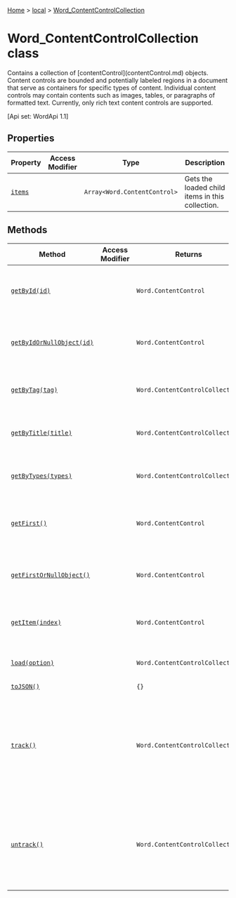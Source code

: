 [Home](./index) &gt; [local](local.md) &gt; [Word\_ContentControlCollection](local.word_contentcontrolcollection.md)

# Word\_ContentControlCollection class

Contains a collection of \[contentControl\](contentControl.md) objects. Content controls are bounded and potentially labeled regions in a document that serve as containers for specific types of content. Individual content controls may contain contents such as images, tables, or paragraphs of formatted text. Currently, only rich text content controls are supported. 

 \[Api set: WordApi 1.1\]

## Properties

|  Property | Access Modifier | Type | Description |
|  --- | --- | --- | --- |
|  [`items`](local.word_contentcontrolcollection.items.md) |  | `Array<Word.ContentControl>` | Gets the loaded child items in this collection. |

## Methods

|  Method | Access Modifier | Returns | Description |
|  --- | --- | --- | --- |
|  [`getById(id)`](local.word_contentcontrolcollection.getbyid.md) |  | `Word.ContentControl` | Gets a content control by its identifier. Throws if there isn't a content control with the identifier in this collection. <p/> \[Api set: WordApi 1.1\] |
|  [`getByIdOrNullObject(id)`](local.word_contentcontrolcollection.getbyidornullobject.md) |  | `Word.ContentControl` | Gets a content control by its identifier. Returns a null object if there isn't a content control with the identifier in this collection. <p/> \[Api set: WordApi 1.3\] |
|  [`getByTag(tag)`](local.word_contentcontrolcollection.getbytag.md) |  | `Word.ContentControlCollection` | Gets the content controls that have the specified tag. <p/> \[Api set: WordApi 1.1\] |
|  [`getByTitle(title)`](local.word_contentcontrolcollection.getbytitle.md) |  | `Word.ContentControlCollection` | Gets the content controls that have the specified title. <p/> \[Api set: WordApi 1.1\] |
|  [`getByTypes(types)`](local.word_contentcontrolcollection.getbytypes.md) |  | `Word.ContentControlCollection` | Gets the content controls that have the specified types and/or subtypes. <p/> \[Api set: WordApi 1.3\] |
|  [`getFirst()`](local.word_contentcontrolcollection.getfirst.md) |  | `Word.ContentControl` | Gets the first content control in this collection. Throws if this collection is empty. <p/> \[Api set: WordApi 1.3\] |
|  [`getFirstOrNullObject()`](local.word_contentcontrolcollection.getfirstornullobject.md) |  | `Word.ContentControl` | Gets the first content control in this collection. Returns a null object if this collection is empty. <p/> \[Api set: WordApi 1.3\] |
|  [`getItem(index)`](local.word_contentcontrolcollection.getitem.md) |  | `Word.ContentControl` | Gets a content control by its index in the collection. <p/> \[Api set: WordApi 1.1\] |
|  [`load(option)`](local.word_contentcontrolcollection.load.md) |  | `Word.ContentControlCollection` | Queues up a command to load the specified properties of the object. You must call "context.sync()" before reading the properties. |
|  [`toJSON()`](local.word_contentcontrolcollection.tojson.md) |  | `{}` |  |
|  [`track()`](local.word_contentcontrolcollection.track.md) |  | `Word.ContentControlCollection` | Track the object for automatic adjustment based on surrounding changes in the document. This call is a shorthand for context.trackedObjects.add(thisObject). If you are using this object across ".sync" calls and outside the sequential execution of a ".run" batch, and get an "InvalidObjectPath" error when setting a property or invoking a method on the object, you needed to have added the object to the tracked object collection when the object was first created. |
|  [`untrack()`](local.word_contentcontrolcollection.untrack.md) |  | `Word.ContentControlCollection` | Release the memory associated with this object, if it has previously been tracked. This call is shorthand for context.trackedObjects.remove(thisObject). Having many tracked objects slows down the host application, so please remember to free any objects you add, once you're done using them. You will need to call "context.sync()" before the memory release takes effect. |

